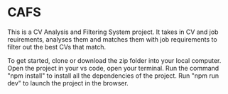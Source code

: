 # CAFS

This is a CV Analysis and Filtering System project.
It takes in CV and job reuirements, analyses them and
matches them with job requirements to filter out the
best CVs that match.

To get started, clone or download the zip folder into your
local computer.
Open the project in your vs code, open your terminal.
Run the command "npm install" to install all the dependencies
of the project.
Run "npm run dev" to launch the project in the browser.
